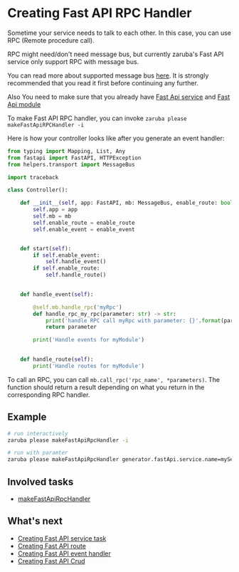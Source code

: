 # Creating Fast API RPC Handler

Sometime your service needs to talk to each other. In this case, you can use RPC (Remote procedure call).

RPC might need/don't need message bus, but currently zaruba's Fast API service only support RPC with message bus.

You can read more about supported message bus [here](fast-api-message-bus.md). It is strongly recommended that you read it first before continuing any further.

Also You need to make sure that you already have [Fast Api service](creating-fast-api-service.md) and [Fast Api module](creating-fast-api-module.md)

To make Fast API RPC handler, you can invoke `zaruba please makeFastApiRPCHandler -i`

Here is how your controller looks like after you generate an event handler:


```python
from typing import Mapping, List, Any
from fastapi import FastAPI, HTTPException
from helpers.transport import MessageBus

import traceback

class Controller():

    def __init__(self, app: FastAPI, mb: MessageBus, enable_route: bool, enable_event: bool):
        self.app = app
        self.mb = mb
        self.enable_route = enable_route
        self.enable_event = enable_event


    def start(self):
        if self.enable_event:
            self.handle_event()
        if self.enable_route:
            self.handle_route()
    

    def handle_event(self):

        @self.mb.handle_rpc('myRpc')
        def handle_rpc_my_rpc(parameter: str) -> str:
            print('handle RPC call myRpc with parameter: {}'.format(parameter))
            return parameter

        print('Handle events for myModule')
    

    def handle_route(self):
        print('Handle routes for myModule')

```

To call an RPC, you can call `mb.call_rpc('rpc_name', *parameters)`. The function should return a result depending on what you return in the corresponding RPC handler.


## Example

```sh
# run interactively
zaruba please makeFastApiRpcHandler -i

# run with paramter
zaruba please makeFastApiRpcHandler generator.fastApi.service.name=myService generator.fastApi.module.name=myModule generator.fastApi.rpc.name=myRpc
```

## Involved tasks

* [makeFastApiRpcHandler](tasks/makeFastApiRpcHandler.md)


## What's next

* [Creating Fast API service task](creating-fast-api-service-task.md)
* [Creating Fast API route](creating-fast-api-route.md)
* [Creating Fast API event handler](creating-fast-api-event-handler.md)
* [Creating Fast API Crud](creating-fast-api-crud.md)
